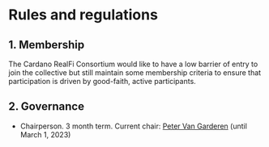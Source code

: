 # Rules and regulations

## 1. Membership
The Cardano RealFi Consortium would like to have a low barrier of entry to join the collective but still maintain some membership criteria to ensure that participation is driven by good-faith, active participants.

## 2. Governance
* Chairperson. 3 month term. Current chair: [Peter Van Garderen](https://www.linkedin.com/in/petervangarderen/) (until March 1, 2023)

